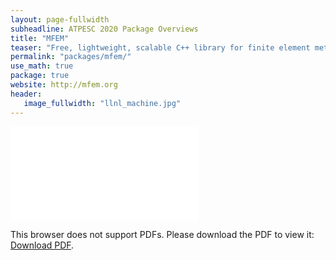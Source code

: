 ```yaml
---
layout: page-fullwidth
subheadline: ATPESC 2020 Package Overviews
title: "MFEM"
teaser: "Free, lightweight, scalable C++ library for finite element methods"
permalink: "packages/mfem/"
use_math: true
package: true
website: http://mfem.org
header:
   image_fullwidth: "llnl_machine.jpg"
---
```


<div id="1slide" style="position: relative;padding-bottom: 57%;height: 0;overflow: hidden;max-width: 100%;">
    <object data="overview.pdf" type="application/pdf" style="position: absolute;top: 0;left: 0;width: 100%;height: 100%;">
        <embed src="overview.pdf" type="application/pdf">
            <p>This browser does not support PDFs. Please download the PDF to view it: <a href="overview.pdf">Download PDF</a>.</p>
        </embed>
    </object>
</div>